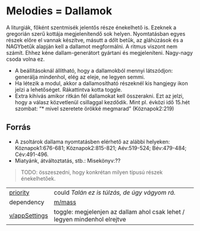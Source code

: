 Melodies = Dallamok
===
A liturgiák, főként szentmisék jelentős része énekelhető is. Ezeknek a gregorián szerű kottája megjelenítendő sok helyen. Nyomtatásban egyes részek előre el vannak készítve, másutt a d<i>ő</i>lt betűk, az <ins>a</ins>láhúzások és a NAGYbetűk alapján kell a dallamot megformálni. A ritmus viszont nem számít. Ehhez kéne dallam-generátort gyártani és megjeleníteni. Nagy-nagy csoda volna ez.

- A beállításoknál állítható, hogy a dallamokból mennyi látszódjon: generálja mindenhol, elég az eleje, ne legyen semmi.
- Ha létezik a modul, akkor a dallamosítható részeknél kis hangjegy ikon jelzi a lehetőséget. Rákattintva kotta toggle.
- Extra kihívás amikor ritkán fél dallamokat kell összerakni. Ezt az jelzi, hogy a válasz közvetlenül csillaggal kezdődik. Mint pl. évközi idő 15.hét szombat: “* mivel szeretete örökké megmarad” (Köznapok2:219)


## Forrás 
- A zsoltárok dallama nyomtatásben elérhető az alábbi helyeken: Köznapok1:676-681; Köznapok2:815-821; Aév:519-524; Bév:479-484; Cév:491-496. 
- Miatyánk, átváltoztatás, stb.: Misekönyv:??

>TODO: összeszedni, hogy konkrétan milyen típusú részek énekelhetőek.

|||
| --- | --- |
| [priority](../definitions.md#priorities) | could _Talán ez is túlzás, de úgy vágyom rá._|
| dependency | [m/mass](mass.md) |
| [v/appSettings](../views/appSettings.md)| toggle: megjelenjen az dallam ahol csak lehet / legyen mindenhol elrejtve  |

